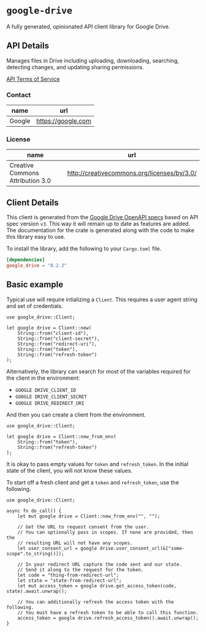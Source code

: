 # `google-drive`

A fully generated, opinionated API client library for Google Drive.

## API Details

Manages files in Drive including uploading, downloading, searching, detecting changes, and updating sharing permissions.

[API Terms of Service](https://developers.google.com/terms/)

### Contact


| name | url |
|----|----|
| Google | <https://google.com> |

### License


| name | url |
|----|----|
| Creative Commons Attribution 3.0 | <http://creativecommons.org/licenses/by/3.0/> |


## Client Details

This client is generated from the [Google Drive OpenAPI
specs](https://www.googleapis.com/discovery/v1/apis/drive/v3/rest) based on API spec version `v3`. This way it will remain
up to date as features are added. The documentation for the crate is generated
along with the code to make this library easy to use.


To install the library, add the following to your `Cargo.toml` file.

```toml
[dependencies]
google_drive = "0.2.3"
```

## Basic example

Typical use will require intializing a `Client`. This requires
a user agent string and set of credentials.

```
use google_drive::Client;

let google drive = Client::new(
    String::from("client-id"),
    String::from("client-secret"),
    String::from("redirect-uri"),
    String::from("token"),
    String::from("refresh-token")
);
```

Alternatively, the library can search for most of the variables required for
the client in the environment:

- `GOOGLE DRIVE_CLIENT_ID`
- `GOOGLE DRIVE_CLIENT_SECRET`
- `GOOGLE DRIVE_REDIRECT_URI`

And then you can create a client from the environment.

```
use google_drive::Client;

let google drive = Client::new_from_env(
    String::from("token"),
    String::from("refresh-token")
);
```

It is okay to pass empty values for `token` and `refresh_token`. In
the initial state of the client, you will not know these values.

To start off a fresh client and get a `token` and `refresh_token`, use the following.

```
use google_drive::Client;

async fn do_call() {
    let mut google drive = Client::new_from_env("", "");

    // Get the URL to request consent from the user.
    // You can optionally pass in scopes. If none are provided, then the
    // resulting URL will not have any scopes.
    let user_consent_url = google drive.user_consent_url(&["some-scope".to_string()]);

    // In your redirect URL capture the code sent and our state.
    // Send it along to the request for the token.
    let code = "thing-from-redirect-url";
    let state = "state-from-redirect-url";
    let mut access_token = google drive.get_access_token(code, state).await.unwrap();

    // You can additionally refresh the access token with the following.
    // You must have a refresh token to be able to call this function.
    access_token = google drive.refresh_access_token().await.unwrap();
}
```
